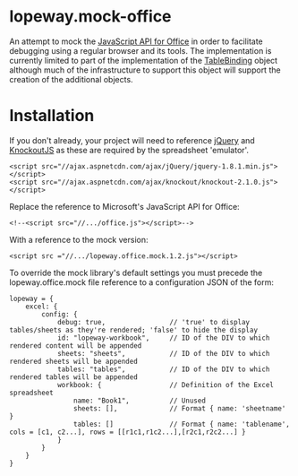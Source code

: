 lopeway.mock-office
===================

An attempt to mock the [JavaScript API for Office](//msdn.microsoft.com/en-us/library/fp142185.aspx) in order to facilitate debugging using a regular browser and its tools. The implementation is currently limited to part of the implementation of the [TableBinding](http://msdn.microsoft.com/en-us/library/fp160977.aspx) object although much of the infrastructure to support this object will support the creation of the additional objects.

# Installation

If you don't already, your project will need to reference [jQuery](//jquery.com) and [KnockoutJS](//knockoutjs.com) as these are required by the spreadsheet 'emulator'.

    <script src="//ajax.aspnetcdn.com/ajax/jQuery/jquery-1.8.1.min.js"></script>
    <script src="//ajax.aspnetcdn.com/ajax/knockout/knockout-2.1.0.js"></script>

Replace the reference to Microsoft's JavaScript API for Office:

    <!--<script src="//.../office.js"></script>-->

With a reference to the mock version:

	<script src ="//.../lopeway.office.mock.1.2.js"></script>

To override the mock library's default settings you must precede the lopeway.office.mock file reference to a configuration JSON of the form:

	lopeway = {
        excel: {
            config: {
                debug: true,				// 'true' to display tables/sheets as they're rendered; 'false' to hide the display
                id: "lopeway-workbook",		// ID of the DIV to which rendered content will be appended
                sheets: "sheets",			// ID of the DIV to which rendered sheets will be appended
                tables: "tables",			// ID of the DIV to which rendered tables will be appended
                workbook: {					// Definition of the Excel spreadsheet
                    name: "Book1",			// Unused
                    sheets: [],				// Format { name: 'sheetname' }
                    tables: []				// Format { name: 'tablename', cols = [c1, c2...], rows = [[r1c1,r1c2...],[r2c1,r2c2...] }
                }
            }
        }
    }


